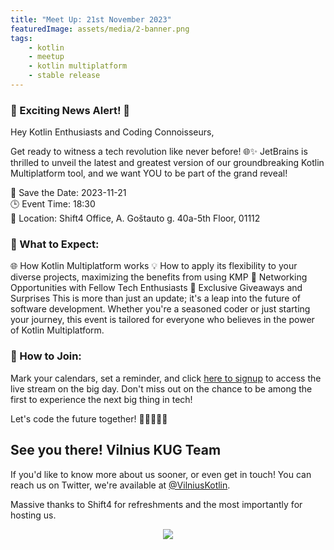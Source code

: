 ```yaml
---
title: "Meet Up: 21st November 2023"
featuredImage: assets/media/2-banner.png
tags:
    - kotlin
    - meetup
    - kotlin multiplatform
    - stable release
---
```

### 🎉 Exciting News Alert! 🚀

Hey Kotlin Enthusiasts and Coding Connoisseurs,

Get ready to witness a tech revolution like never before! 🌐✨ JetBrains is thrilled to unveil the latest and greatest version of our groundbreaking Kotlin Multiplatform tool, and we want YOU to be part of the grand reveal!

📅 Save the Date: 2023-11-21 </br>
🕒 Event Time: 18:30</br>
📍 Location: Shift4 Office, A. Goštauto g. 40a-5th Floor, 01112

### 🚀 What to Expect:

🌐 How Kotlin Multiplatform works
💡 How to apply its flexibility to your diverse projects, maximizing the benefits from using KMP
🤝 Networking Opportunities with Fellow Tech Enthusiasts
🎁 Exclusive Giveaways and Surprises
This is more than just an update; it's a leap into the future of software development. Whether you're a seasoned coder or just starting your journey, this event is tailored for everyone who believes in the power of Kotlin Multiplatform.

### 📱 How to Join:
Mark your calendars, set a reminder, and click [here to signup](https://ti.to/vilnius-kotlin-user-group/vilnius-kug-meetup-3?source=website) to access the live stream on the big day. Don't miss out on the chance to be among the first to experience the next big thing in tech!


Let's code the future together! 🚀👩‍💻👨‍💻

See you there!
Vilnius KUG Team
---
If you'd like to know more about us sooner, or even get in touch! You can reach us on Twitter, we're available at [@VilniusKotlin](https://twitter.com/vilniuskotlin).

Massive thanks to Shift4 for refreshments and the most importantly for hosting us.

<p align="center">
  <img src="/assets/media/Shift4_Logo_2021.png" />
</p>